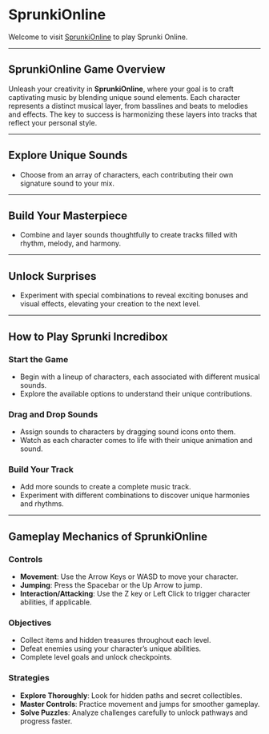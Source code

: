 # SprunkiOnline

Welcome to visit [SprunkiOnline](https://sprunkionline.net/) to play Sprunki Online.

---

## SprunkiOnline Game Overview

Unleash your creativity in **SprunkiOnline**, where your goal is to craft captivating music by blending unique sound elements. Each character represents a distinct musical layer, from basslines and beats to melodies and effects. The key to success is harmonizing these layers into tracks that reflect your personal style.

---

## Explore Unique Sounds

- Choose from an array of characters, each contributing their own signature sound to your mix.

---

## Build Your Masterpiece

- Combine and layer sounds thoughtfully to create tracks filled with rhythm, melody, and harmony.

---

## Unlock Surprises

- Experiment with special combinations to reveal exciting bonuses and visual effects, elevating your creation to the next level.

---

## How to Play Sprunki Incredibox

### Start the Game
- Begin with a lineup of characters, each associated with different musical sounds.
- Explore the available options to understand their unique contributions.

### Drag and Drop Sounds
- Assign sounds to characters by dragging sound icons onto them.
- Watch as each character comes to life with their unique animation and sound.

### Build Your Track
- Add more sounds to create a complete music track.
- Experiment with different combinations to discover unique harmonies and rhythms.

---

## Gameplay Mechanics of SprunkiOnline

### Controls
- **Movement**: Use the Arrow Keys or WASD to move your character.
- **Jumping**: Press the Spacebar or the Up Arrow to jump.
- **Interaction/Attacking**: Use the Z key or Left Click to trigger character abilities, if applicable.

### Objectives
- Collect items and hidden treasures throughout each level.
- Defeat enemies using your character’s unique abilities.
- Complete level goals and unlock checkpoints.

### Strategies
- **Explore Thoroughly**: Look for hidden paths and secret collectibles.
- **Master Controls**: Practice movement and jumps for smoother gameplay.
- **Solve Puzzles**: Analyze challenges carefully to unlock pathways and progress faster.
